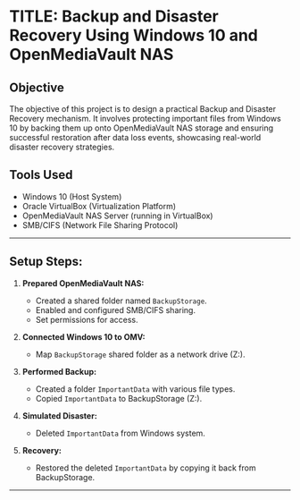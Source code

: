 # TITLE:  Backup and Disaster Recovery Using Windows 10 and OpenMediaVault NAS

## Objective
The objective of this project is to design a practical Backup and Disaster Recovery mechanism. It involves protecting important files from Windows 10 by backing them up onto OpenMediaVault NAS storage and ensuring successful restoration after data loss events, showcasing real-world disaster recovery strategies.

## Tools Used
- Windows 10 (Host System)
- Oracle VirtualBox (Virtualization Platform)
- OpenMediaVault NAS Server (running in VirtualBox)
- SMB/CIFS (Network File Sharing Protocol)

---

##  Setup Steps:
1. **Prepared OpenMediaVault NAS:**
   - Created a shared folder named `BackupStorage`.
   - Enabled and configured SMB/CIFS sharing.
   - Set permissions for access.

2. **Connected Windows 10 to OMV:**
   - Map `BackupStorage` shared folder as a network drive (Z:).

3. **Performed Backup:**
   - Created a folder `ImportantData` with various file types.
   - Copied `ImportantData` to BackupStorage (Z:).

4. **Simulated Disaster:**
   - Deleted `ImportantData` from Windows system.

5. **Recovery:**
   - Restored the deleted `ImportantData` by copying it back from BackupStorage.

---
